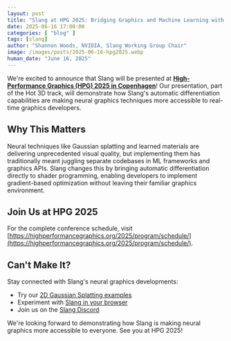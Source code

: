 ```yaml
---  
layout: post  
title: "Slang at HPG 2025: Bridging Graphics and Machine Learning with Automatic Differentiation"  
date: 2025-06-16 17:00:00  
categories: [ "blog" ]  
tags: [slang]  
author: "Shannon Woods, NVIDIA, Slang Working Group Chair"  
image: /images/posts/2025-06-16-hpg2025.webp  
human_date: "June 16, 2025"  
---
```


We're excited to announce that Slang will be presented at [**High-Performance Graphics (HPG) 2025 in Copenhagen**](https://www.highperformancegraphics.org/2025/index.html)! Our presentation, part of the Hot 3D track, will demonstrate how Slang's automatic differentiation capabilities are making neural graphics techniques more accessible to real-time graphics developers.

## Why This Matters

Neural techniques like Gaussian splatting and learned materials are delivering unprecedented visual quality, but implementing them has traditionally meant juggling separate codebases in ML frameworks and graphics APIs. Slang changes this by bringing automatic differentiation directly to shader programming, enabling developers to implement gradient-based optimization without leaving their familiar graphics environment.

## Join Us at HPG 2025

For the complete conference schedule, visit [https://highperformancegraphics.org/2025/program/schedule/](https://highperformancegraphics.org/2025/program/schedule/).

## Can't Make It?

Stay connected with Slang's neural graphics developments:

- Try our [2D Gaussian Splatting examples](https://github.com/shader-slang/slangpy-samples/tree/main/experiments/diff-splatting)  
- Experiment with [Slang in your browser](https://shader-slang.org/slang-playground/?demo=gsplat2d-diff)  
- Join us on the [Slang Discord](https://khr.io/slangdiscord)


We're looking forward to demonstrating how Slang is making neural graphics more accessible to everyone. See you at HPG 2025!
